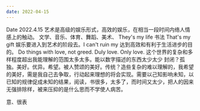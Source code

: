 ```yaml
---
date: 2022-04-15
---
```


Date
2022.4.15
艺术是高级的娱乐形式，高效的娱乐，在相当一段时间内络人情感上的触动。
文学、音乐、体育、舞蹈、美术、
They's my life
书法
That's my gift
娱乐要进入到艺术的阶段去。I can't ruin my 达到高效和有利于生活进步的目的。
Do things with love, not greed. Duly love. Only love.
这个世界的复杂和多样程度超出我能理解的范围太多太多。能以数字描述的东西太少太少
封闭？孤独。美好。优异。希望。被人赞颂的美好。传统？造些复杂的难以理解的，我希望的美好，需是我自己去争取，行动起来理想的将会实现。需要以己知影响未知，以已知的规律促成未知的结果，阅读，书很多，太多了，而时间又太少，把人的因来无强排除样，被来压抑的是什么思而不学使人病苦。

意、很表
